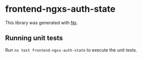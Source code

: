 # frontend-ngxs-auth-state

This library was generated with [Nx](https://nx.dev).

## Running unit tests

Run `nx test frontend-ngxs-auth-state` to execute the unit tests.
